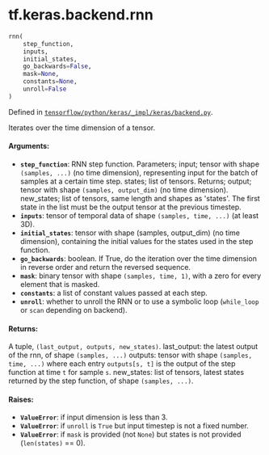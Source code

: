 <div itemscope itemtype="http://developers.google.com/ReferenceObject">
<meta itemprop="name" content="tf.keras.backend.rnn" />
</div>

# tf.keras.backend.rnn

``` python
rnn(
    step_function,
    inputs,
    initial_states,
    go_backwards=False,
    mask=None,
    constants=None,
    unroll=False
)
```



Defined in [`tensorflow/python/keras/_impl/keras/backend.py`](https://www.tensorflow.org/code/tensorflow/python/keras/_impl/keras/backend.py).

Iterates over the time dimension of a tensor.

#### Arguments:

* <b>`step_function`</b>: RNN step function.
        Parameters;
            input; tensor with shape `(samples, ...)` (no time dimension),
                representing input for the batch of samples at a certain
                time step.
            states; list of tensors.
        Returns;
            output; tensor with shape `(samples, output_dim)`
                (no time dimension).
            new_states; list of tensors, same length and shapes
                as 'states'. The first state in the list must be the
                output tensor at the previous timestep.
* <b>`inputs`</b>: tensor of temporal data of shape `(samples, time, ...)`
        (at least 3D).
* <b>`initial_states`</b>: tensor with shape (samples, output_dim)
        (no time dimension),
        containing the initial values for the states used in
        the step function.
* <b>`go_backwards`</b>: boolean. If True, do the iteration over the time
        dimension in reverse order and return the reversed sequence.
* <b>`mask`</b>: binary tensor with shape `(samples, time, 1)`,
        with a zero for every element that is masked.
* <b>`constants`</b>: a list of constant values passed at each step.
* <b>`unroll`</b>: whether to unroll the RNN or to use a symbolic loop
        (`while_loop` or `scan` depending on backend).


#### Returns:

A tuple, `(last_output, outputs, new_states)`.
    last_output: the latest output of the rnn, of shape `(samples, ...)`
    outputs: tensor with shape `(samples, time, ...)` where each
        entry `outputs[s, t]` is the output of the step function
        at time `t` for sample `s`.
    new_states: list of tensors, latest states returned by
        the step function, of shape `(samples, ...)`.


#### Raises:

* <b>`ValueError`</b>: if input dimension is less than 3.
* <b>`ValueError`</b>: if `unroll` is `True` but input timestep is not a fixed
    number.
* <b>`ValueError`</b>: if `mask` is provided (not `None`) but states is not provided
        (`len(states)` == 0).